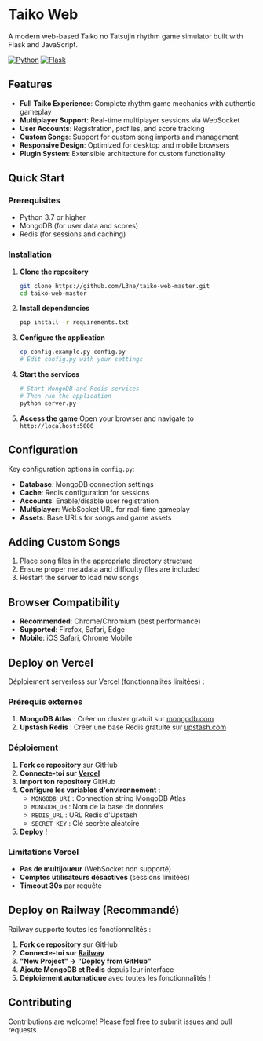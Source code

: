 # Taiko Web

A modern web-based Taiko no Tatsujin rhythm game simulator built with Flask and JavaScript.

[![Python](https://img.shields.io/badge/Python-3.7+-blue.svg)](https://python.org)
[![Flask](https://img.shields.io/badge/Flask-2.0.3-lightgrey.svg)](https://flask.palletsprojects.com)

## Features

- **Full Taiko Experience**: Complete rhythm game mechanics with authentic gameplay
- **Multiplayer Support**: Real-time multiplayer sessions via WebSocket
- **User Accounts**: Registration, profiles, and score tracking
- **Custom Songs**: Support for custom song imports and management
- **Responsive Design**: Optimized for desktop and mobile browsers
- **Plugin System**: Extensible architecture for custom functionality

## Quick Start

### Prerequisites

- Python 3.7 or higher
- MongoDB (for user data and scores)
- Redis (for sessions and caching)

### Installation

1. **Clone the repository**
   ```bash
   git clone https://github.com/L3ne/taiko-web-master.git
   cd taiko-web-master
   ```

2. **Install dependencies**
   ```bash
   pip install -r requirements.txt
   ```

3. **Configure the application**
   ```bash
   cp config.example.py config.py
   # Edit config.py with your settings
   ```

4. **Start the services**
   ```bash
   # Start MongoDB and Redis services
   # Then run the application
   python server.py
   ```

5. **Access the game**
   Open your browser and navigate to `http://localhost:5000`

## Configuration

Key configuration options in `config.py`:

- **Database**: MongoDB connection settings
- **Cache**: Redis configuration for sessions
- **Accounts**: Enable/disable user registration
- **Multiplayer**: WebSocket URL for real-time gameplay
- **Assets**: Base URLs for songs and game assets

## Adding Custom Songs

1. Place song files in the appropriate directory structure
2. Ensure proper metadata and difficulty files are included
3. Restart the server to load new songs

## Browser Compatibility

- **Recommended**: Chrome/Chromium (best performance)
- **Supported**: Firefox, Safari, Edge
- **Mobile**: iOS Safari, Chrome Mobile

## Deploy on Vercel

Déploiement serverless sur Vercel (fonctionnalités limitées) :

### Prérequis externes

1. **MongoDB Atlas** : Créer un cluster gratuit sur [mongodb.com](https://mongodb.com)
2. **Upstash Redis** : Créer une base Redis gratuite sur [upstash.com](https://upstash.com)

### Déploiement

1. **Fork ce repository** sur GitHub
2. **Connecte-toi sur [Vercel](https://vercel.com)**
3. **Import ton repository** GitHub
4. **Configure les variables d'environnement** :
   - `MONGODB_URI` : Connection string MongoDB Atlas
   - `MONGODB_DB` : Nom de la base de données
   - `REDIS_URL` : URL Redis d'Upstash
   - `SECRET_KEY` : Clé secrète aléatoire
5. **Deploy** !

### Limitations Vercel

- **Pas de multijoueur** (WebSocket non supporté)
- **Comptes utilisateurs désactivés** (sessions limitées)
- **Timeout 30s** par requête

## Deploy on Railway (Recommandé)

Railway supporte toutes les fonctionnalités :

1. **Fork ce repository** sur GitHub
2. **Connecte-toi sur [Railway](https://railway.app)**
3. **"New Project" → "Deploy from GitHub"**
4. **Ajoute MongoDB et Redis** depuis leur interface
5. **Déploiement automatique** avec toutes les fonctionnalités !

## Contributing

Contributions are welcome! Please feel free to submit issues and pull requests.